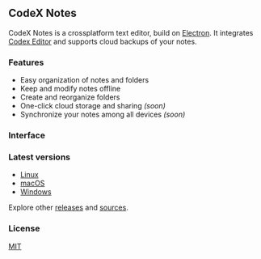 ## CodeX Notes

CodeX Notes is a crossplatform text editor, build on [Electron](https://github.com/atom/electron). It integrates [Codex Editor](https://github.com/codex-team/editor) and supports cloud backups of your notes.

### Features

* Easy organization of notes and folders
* Keep and modify notes offline
* Create and reorganize folders
* One-click cloud storage and sharing *(soon)*
* Synchronize your notes among all devices *(soon)*

### Interface



### Latest versions

* [Linux](https://github.com/codex-team/codex.notes/releases/download/v1.0/codex.notes_1.0.0_amd64.deb)
* [macOS](https://github.com/codex-team/codex.notes/releases/download/v1.0/codex.notes_1.0.0_darwin.dmg)
* [Windows](https://github.com/codex-team/codex.notes/releases/download/v1.0/codex.notes_1.0.0_win32-x64.zip)

Explore other [releases](https://github.com/codex-team/codex.notes/releases) and [sources](https://github.com/codex-team/codex.notes/archive/v1.0.zip).

### License

[MIT](https://github.com/codex-team/codex.notes/blob/master/LICENSE)
